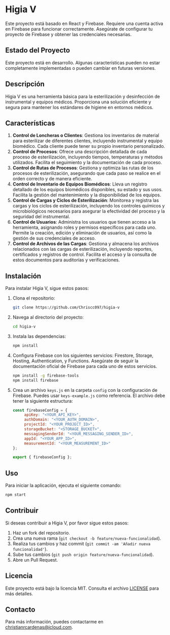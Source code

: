 # Higia V

Este proyecto está basado en React y Firebase. Requiere una cuenta activa en Firebase para funcionar correctamente. Asegúrate de configurar tu proyecto de Firebase y obtener las credenciales necesarias.

## Estado del Proyecto

Este proyecto está en desarrollo. Algunas características pueden no estar completamente implementadas o pueden cambiar en futuras versiones.

## Descripción

Higia V es una herramienta básica para la esterilización y desinfección de instrumental y equipos médicos. Proporciona una solución eficiente y segura para mantener los estándares de higiene en entornos médicos.

## Características

1. **Control de Loncheras o Clientes**: Gestiona los inventarios de material para esterilizar de diferentes clientes, incluyendo instrumental y equipo biomédico. Cada cliente puede tener su propio inventario personalizado.
2. **Control de Procesos**: Ofrece una descripción detallada de cada proceso de esterilización, incluyendo tiempos, temperaturas y métodos utilizados. Facilita el seguimiento y la documentación de cada proceso.
3. **Control de Rutas de Procesos**: Gestiona y optimiza las rutas de los procesos de esterilización, asegurando que cada paso se realice en el orden correcto y de manera eficiente.
4. **Control de Inventario de Equipos Biomédicos**: Lleva un registro detallado de los equipos biomédicos disponibles, su estado y sus usos. Facilita la gestión del mantenimiento y la disponibilidad de los equipos.
5. **Control de Cargas y Ciclos de Esterilización**: Monitorea y registra las cargas y los ciclos de esterilización, incluyendo los controles químicos y microbiológicos necesarios para asegurar la efectividad del proceso y la seguridad del instrumental.
6. **Control de Usuarios**: Administra los usuarios que tienen acceso a la herramienta, asignando roles y permisos específicos para cada uno. Permite la creación, edición y eliminación de usuarios, así como la gestión de sus credenciales de acceso.
7. **Control de Archivos de las Cargas**: Gestiona y almacena los archivos relacionados con las cargas de esterilización, incluyendo reportes, certificados y registros de control. Facilita el acceso y la consulta de estos documentos para auditorías y verificaciones.

## Instalación

Para instalar Higia V, sigue estos pasos:

1. Clona el repositorio:
   ```bash
   git clone https://github.com/Chriscc097/higia-v
   ```
2. Navega al directorio del proyecto:
   ```bash
   cd higia-v
   ```
3. Instala las dependencias:
   ```bash
   npm install
   ```
4. Configura Firebase con los siguientes servicios: Firestore, Storage, Hosting, Authentication, y Functions. Asegúrate de seguir la documentación oficial de Firebase para cada uno de estos servicios.
   ```bash
   npm install -g firebase-tools
   npm install firebase
   ```
5. Crea un archivo `keys.js` en la carpeta `config` con la configuración de Firebase. Puedes usar `keys-example.js` como referencia. El archivo debe tener la siguiente estructura:
   ```javascript
   const firebaseConfig = {
        apiKey: "<YOUR_API_KEY>",
        authDomain: "<YOUR_AUTH_DOMAIN>",
        projectId: "<YOUR_PROJECT_ID>",
        storageBucket: "<STORAGE_BUCKET>",
        messagingSenderId: "<YOUR_MESSAGING_SENDER_ID>",
        appId: "<YOUR_APP_ID>",
        measurementId: "<YOUR_MEASUREMENT_ID>"
   };

   export { firebaseConfig };
   ```

## Uso

Para iniciar la aplicación, ejecuta el siguiente comando:
```bash
npm start
```

## Contribuir

Si deseas contribuir a Higia V, por favor sigue estos pasos:

1. Haz un fork del repositorio.
2. Crea una nueva rama (`git checkout -b feature/nueva-funcionalidad`).
3. Realiza tus cambios y haz commit (`git commit -am 'Añadir nueva funcionalidad'`).
4. Sube tus cambios (`git push origin feature/nueva-funcionalidad`).
5. Abre un Pull Request.

## Licencia

Este proyecto está bajo la licencia MIT. Consulta el archivo [LICENSE](LICENSE) para más detalles.

## Contacto

Para más información, puedes contactarme en [christianrcardenas@icloud.com](mailto:christianrcardenas@icloud.com).
